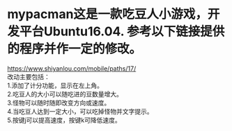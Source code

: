 # mypacman这是一款吃豆人小游戏，开发平台Ubuntu16.04. 参考以下链接提供的程序并作一定的修改。  
 https://www.shiyanlou.com/mobile/paths/17/   
 改动主要包括：  
1.添加了计分功能，显示在左上角。  
2.吃豆人的大小可以随吃进的豆数量增大。  
3.怪物可以随时随即改变方向或速度。   
4.当吃豆人达到一定大小，可以吃掉怪物并文字提示。  
5.按键j可以提高速度，按键k可降低速度。

